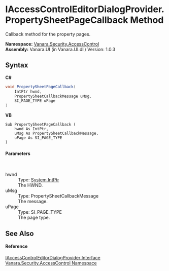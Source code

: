 # IAccessControlEditorDialogProvider.PropertySheetPageCallback Method 
 

Callback method for the property pages.

**Namespace:**&nbsp;<a href="62a937f8-234b-6e15-2f22-272a8ae206a7">Vanara.Security.AccessControl</a><br />**Assembly:**&nbsp;Vanara.UI (in Vanara.UI.dll) Version: 1.0.3

## Syntax

**C#**<br />
``` C#
void PropertySheetPageCallback(
	IntPtr hwnd,
	PropertySheetCallbackMessage uMsg,
	SI_PAGE_TYPE uPage
)
```

**VB**<br />
``` VB
Sub PropertySheetPageCallback ( 
	hwnd As IntPtr,
	uMsg As PropertySheetCallbackMessage,
	uPage As SI_PAGE_TYPE
)
```


#### Parameters
&nbsp;<dl><dt>hwnd</dt><dd>Type: <a href="http://msdn2.microsoft.com/en-us/library/5he14kz8" target="_blank">System.IntPtr</a><br />The HWND.</dd><dt>uMsg</dt><dd>Type: PropertySheetCallbackMessage<br />The message.</dd><dt>uPage</dt><dd>Type: SI_PAGE_TYPE<br />The page type.</dd></dl>

## See Also


#### Reference
<a href="b76ffe76-019b-b7fb-1534-589792e3b4a8">IAccessControlEditorDialogProvider Interface</a><br /><a href="62a937f8-234b-6e15-2f22-272a8ae206a7">Vanara.Security.AccessControl Namespace</a><br />
